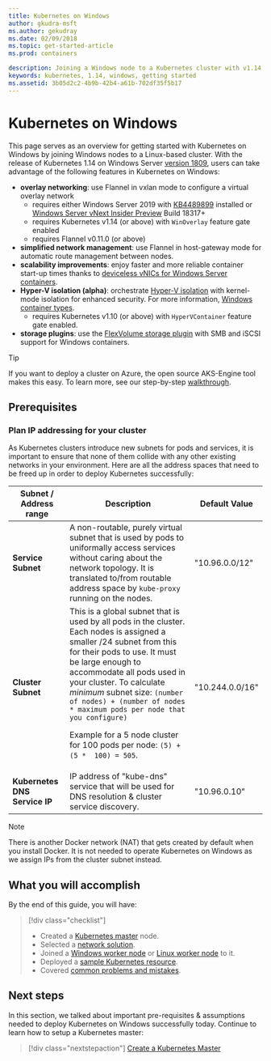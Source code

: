 ```yaml
---
title: Kubernetes on Windows 
author: gkudra-msft
ms.author: gekudray
ms.date: 02/09/2018
ms.topic: get-started-article
ms.prod: containers

description: Joining a Windows node to a Kubernetes cluster with v1.14.
keywords: kubernetes, 1.14, windows, getting started
ms.assetid: 3b05d2c2-4b9b-42b4-a61b-702df35f5b17
---
```

# Kubernetes on Windows

This page serves as an overview for getting started with Kubernetes on Windows by joining Windows nodes to a Linux-based cluster. With the release of Kubernetes 1.14 on Windows Server [version 1809](https://docs.microsoft.com/windows-server/get-started/whats-new-in-windows-server-1809#container-networking-with-kubernetes), users can take advantage of the following features in Kubernetes on Windows:

- **overlay networking**: use Flannel in vxlan mode to configure a virtual overlay network
    - requires either Windows Server 2019 with [KB4489899](https://support.microsoft.com/help/4489899) installed or [Windows Server vNext Insider Preview](https://blogs.windows.com/windowsexperience/tag/windows-insider-program/) Build 18317+
    - requires Kubernetes v1.14 (or above) with `WinOverlay` feature gate enabled
    - requires Flannel v0.11.0 (or above)
- **simplified network management**: use Flannel in host-gateway mode for automatic route management between nodes.
- **scalability improvements**: enjoy faster and more reliable container start-up times thanks to [deviceless vNICs for Windows Server containers](https://techcommunity.microsoft.com/t5/Networking-Blog/Network-start-up-and-performance-improvements-in-Windows-10/ba-p/339716).
- **Hyper-V isolation (alpha)**: orchestrate [Hyper-V isolation](https://kubernetes.io/docs/getting-started-guides/windows/#hyper-v-containers) with kernel-mode isolation for enhanced security. For more information, [Windows container types](https://docs.microsoft.com/virtualization/windowscontainers/about/#windows-container-types).
    - requires Kubernetes v1.10 (or above) with `HyperVContainer` feature gate enabled.
- **storage plugins**:  use the [FlexVolume storage plugin](https://github.com/Microsoft/K8s-Storage-Plugins) with SMB and iSCSI support for Windows containers.

>[!TIP]
>If you want to deploy a cluster on Azure, the open source AKS-Engine tool makes this easy. To learn more, see our step-by-step [walkthrough](https://github.com/Azure/aks-engine/blob/master/docs/topics/windows.md).

## Prerequisites

### Plan IP addressing for your cluster

<a name="definitions"></a>
As Kubernetes clusters introduce new subnets for pods and services, it is important to ensure that none of them collide with any other existing networks in your environment. Here are all the address spaces that need to be freed up in order to deploy Kubernetes successfully:

| Subnet / Address range | Description | Default Value |
| --------- | ------------- | ------------- |
| <a name="service-subnet-def"></a>**Service Subnet** | A non-routable, purely virtual subnet that is used by pods to uniformally access services without caring about the network topology. It is translated to/from routable address space by `kube-proxy` running on the nodes. | "10.96.0.0/12" |
| <a name="cluster-subnet-def"></a>**Cluster Subnet** |  This is a global subnet that is used by all pods in the cluster. Each nodes is assigned a smaller /24 subnet from this for their pods to use. It must be large enough to accommodate all pods used in your cluster. To calculate *minimum* subnet size: `(number of nodes) + (number of nodes * maximum pods per node that you configure)` <p/>Example for a 5 node cluster for 100 pods per node: `(5) + (5 *  100) = 505`.  | "10.244.0.0/16" |
| **Kubernetes DNS Service IP** | IP address of "kube-dns" service that will be used for DNS resolution & cluster service discovery. | "10.96.0.10" |

> [!NOTE]
> There is another Docker network (NAT) that gets created by default when you install Docker. It is not needed to operate Kubernetes on Windows as we assign IPs from the cluster subnet instead.

## What you will accomplish

By the end of this guide, you will have:

> [!div class="checklist"]
> * Created a [Kubernetes master](./creating-a-linux-master.md) node.  
> * Selected a [network solution](./network-topologies.md).  
> * Joined a [Windows worker node](./joining-windows-workers.md) or [Linux worker node](./joining-linux-workers.md) to it.  
> * Deployed a [sample Kubernetes resource](./deploying-resources.md).  
> * Covered [common problems and mistakes](./common-problems.md).

## Next steps

In this section, we talked about important pre-requisites & assumptions needed to deploy Kubernetes on Windows successfully today. Continue to learn how to setup a Kubernetes master:

>[!div class="nextstepaction"]
>[Create a Kubernetes Master](./creating-a-linux-master.md)